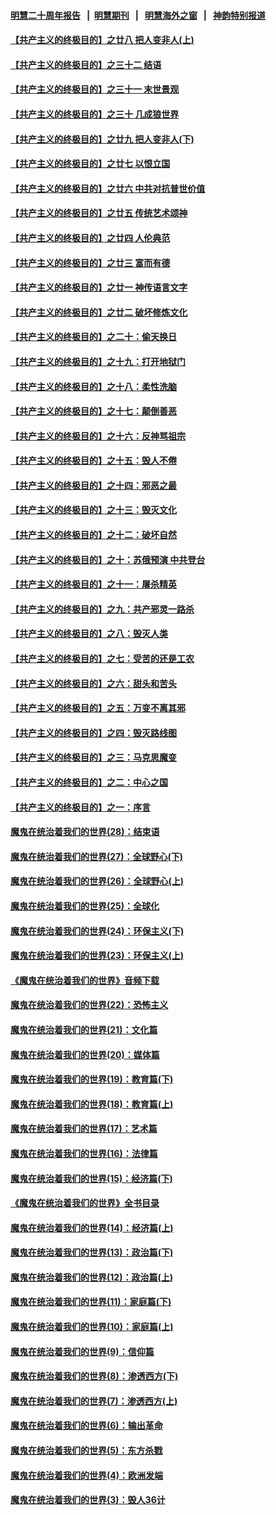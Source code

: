#### [明慧二十周年报告](https://github.com/gfw-breaker/mh-reports/blob/master/README.md?t=07192100) &nbsp;&nbsp;|&nbsp;&nbsp;[明慧期刊](https://github.com/gfw-breaker/mh-qikan) &nbsp;&nbsp;|&nbsp;&nbsp; [明慧海外之窗](https://github.com/gfw-breaker/mh-news/blob/master/README.md?t=07192100) &nbsp;&nbsp;|&nbsp;&nbsp; [神韵特别报道](https://github.com/gfw-breaker/mh-news/blob/master/shenyun.md?t=07192100) 

#### [【共产主义的终极目的】之廿八 把人变非人(上)](../pages/nsc422/n11340492.md?t=07192100) 

#### [【共产主义的终极目的】之三十二 结语](../pages/nsc422/n11360535.md?t=07192100) 

#### [【共产主义的终极目的】之三十一 末世景观](../pages/nsc422/n11351129.md?t=07192100) 

#### [【共产主义的终极目的】之三十 几成狼世界](../pages/nsc422/n11348280.md?t=07192100) 

#### [【共产主义的终极目的】之廿九 把人变非人(下)](../pages/nsc422/n11344140.md?t=07192100) 

#### [【共产主义的终极目的】之廿七 以恨立国](../pages/nsc422/n11336944.md?t=07192100) 

#### [【共产主义的终极目的】之廿六 中共对抗普世价值](../pages/nsc422/n11324785.md?t=07192100) 

#### [【共产主义的终极目的】之廿五 传统艺术颂神](../pages/nsc422/n11296396.md?t=07192100) 

#### [【共产主义的终极目的】之廿四 人伦典范](../pages/nsc422/n11296397.md?t=07192100) 

#### [【共产主义的终极目的】之廿三 富而有德](../pages/nsc422/n11283598.md?t=07192100) 

#### [【共产主义的终极目的】之廿一 神传语言文字](../pages/nsc422/n11263265.md?t=07192100) 

#### [【共产主义的终极目的】之廿二 破坏修炼文化](../pages/nsc422/n11245728.md?t=07192100) 

#### [【共产主义的终极目的】之二十：偷天换日](../pages/nsc422/n11238846.md?t=07192100) 

#### [【共产主义的终极目的】之十九：打开地狱门](../pages/nsc422/n11206376.md?t=07192100) 

#### [【共产主义的终极目的】之十八：柔性洗脑](../pages/nsc422/n11199994.md?t=07192100) 

#### [【共产主义的终极目的】之十七：颠倒善恶](../pages/nsc422/n11179782.md?t=07192100) 

#### [【共产主义的终极目的】之十六：反神骂祖宗](../pages/nsc422/n11166798.md?t=07192100) 

#### [【共产主义的终极目的】之十五：毁人不倦](../pages/nsc422/n11166792.md?t=07192100) 

#### [【共产主义的终极目的】之十四：邪恶之最](../pages/nsc422/n11150249.md?t=07192100) 

#### [【共产主义的终极目的】之十三：毁灭文化](../pages/nsc422/n11135227.md?t=07192100) 

#### [【共产主义的终极目的】之十二：破坏自然](../pages/nsc422/n11135214.md?t=07192100) 

#### [【共产主义的终极目的】之十：苏俄预演 中共登台](../pages/nsc422/n11118424.md?t=07192100) 

#### [【共产主义的终极目的】之十一：屠杀精英](../pages/nsc422/n11118442.md?t=07192100) 

#### [【共产主义的终极目的】之九：共产邪灵一路杀](../pages/nsc422/n11114139.md?t=07192100) 

#### [【共产主义的终极目的】之八：毁灭人类](../pages/nsc422/n11108503.md?t=07192100) 

#### [【共产主义的终极目的】之七：受苦的还是工农](../pages/nsc422/n11101809.md?t=07192100) 

#### [【共产主义的终极目的】之六：甜头和苦头](../pages/nsc422/n11096971.md?t=07192100) 

#### [【共产主义的终极目的】之五：万变不离其邪](../pages/nsc422/n11091285.md?t=07192100) 

#### [【共产主义的终极目的】之四：毁灭路线图](../pages/nsc422/n11086284.md?t=07192100) 

#### [【共产主义的终极目的】之三：马克思魔变](../pages/nsc422/n11061941.md?t=07192100) 

#### [【共产主义的终极目的】之二：中心之国](../pages/nsc422/n11047728.md?t=07192100) 

#### [【共产主义的终极目的】之一：序言](../pages/nsc422/n11086077.md?t=07192100) 

#### [魔鬼在统治着我们的世界(28)：结束语](../pages/nsc422/n10936246.md?t=07192100) 

#### [魔鬼在统治着我们的世界(27)：全球野心(下)](../pages/nsc422/n10928319.md?t=07192100) 

#### [魔鬼在统治着我们的世界(26)：全球野心(上)](../pages/nsc422/n10900318.md?t=07192100) 

#### [魔鬼在统治着我们的世界(25)：全球化](../pages/nsc422/n10788205.md?t=07192100) 

#### [魔鬼在统治着我们的世界(24)：环保主义(下)](../pages/nsc422/n10695307.md?t=07192100) 

#### [魔鬼在统治着我们的世界(23)：环保主义(上)](../pages/nsc422/n10688613.md?t=07192100) 

#### [《魔鬼在统治着我们的世界》音频下载](../pages/nsc422/n10635553.md?t=07192100) 

#### [魔鬼在统治着我们的世界(22)：恐怖主义](../pages/nsc422/n10614727.md?t=07192100) 

#### [魔鬼在统治着我们的世界(21)：文化篇](../pages/nsc422/n10597706.md?t=07192100) 

#### [魔鬼在统治着我们的世界(20)：媒体篇](../pages/nsc422/n10586579.md?t=07192100) 

#### [魔鬼在统治着我们的世界(19)：教育篇(下)](../pages/nsc422/n10564808.md?t=07192100) 

#### [魔鬼在统治着我们的世界(18)：教育篇(上)](../pages/nsc422/n10526970.md?t=07192100) 

#### [魔鬼在统治着我们的世界(17)：艺术篇](../pages/nsc422/n10499093.md?t=07192100) 

#### [魔鬼在统治着我们的世界(16)：法律篇](../pages/nsc422/n10485969.md?t=07192100) 

#### [魔鬼在统治着我们的世界(15)：经济篇(下)](../pages/nsc422/n10469975.md?t=07192100) 

#### [《魔鬼在统治着我们的世界》全书目录](../pages/nsc422/n10464261.md?t=07192100) 

#### [魔鬼在统治着我们的世界(14)：经济篇(上)](../pages/nsc422/n10457370.md?t=07192100) 

#### [魔鬼在统治着我们的世界(13)：政治篇(下)](../pages/nsc422/n10448270.md?t=07192100) 

#### [魔鬼在统治着我们的世界(12)：政治篇(上)](../pages/nsc422/n10444576.md?t=07192100) 

#### [魔鬼在统治着我们的世界(11)：家庭篇(下)](../pages/nsc422/n10440961.md?t=07192100) 

#### [魔鬼在统治着我们的世界(10)：家庭篇(上)](../pages/nsc422/n10435448.md?t=07192100) 

#### [魔鬼在统治着我们的世界(9)：信仰篇](../pages/nsc422/n10432159.md?t=07192100) 

#### [魔鬼在统治着我们的世界(8)：渗透西方(下)](../pages/nsc422/n10429603.md?t=07192100) 

#### [魔鬼在统治着我们的世界(7)：渗透西方(上)](../pages/nsc422/n10426013.md?t=07192100) 

#### [魔鬼在统治着我们的世界(6)：输出革命](../pages/nsc422/n10421536.md?t=07192100) 

#### [魔鬼在统治着我们的世界(5)：东方杀戮](../pages/nsc422/n10417707.md?t=07192100) 

#### [魔鬼在统治着我们的世界(4)：欧洲发端](../pages/nsc422/n10414890.md?t=07192100) 

#### [魔鬼在统治着我们的世界(3)：毁人36计](../pages/nsc422/n10411583.md?t=07192100) 

